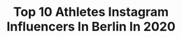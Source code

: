 ---
title: Top 10 Athletes Instagram Influencers In Berlin In 2020
description: >-
  Find top athletes Instagram influencers in Berlin in 2020. Most popular hashtags: #berlin #athlete #sunday #weekend.
platform: Instagram
profiles:
  - username: "jjendryk21"
    fullname: >-
      Jeff Jendryk
    location: "Germany"
    followers: 17006
    engagement: 1894
    commentsToLikes: 0.007681
    id: ck5cku2e9xlsg0i11eauxltck
    verified: true
    hashtags: "#middlescanpass, #dripdrip, #100p, #weback"
  - username: "bodybyadem"
    fullname: >-
      𝗔𝘁𝗵𝗹𝗲𝘁
    location: "Germany"
    followers: 4438
    engagement: 1988
    commentsToLikes: 0.047724
    id: ck6tn0itt8w360j71nxfkdwl7
    verified: false
    hashtags: "#fullplanche, #diesel, #pringeles, #london"
  - username: "sporthilfe"
    fullname: >-
      Deutsche Sporthilfe
    location: "Germany"
    followers: 25306
    engagement: 245
    commentsToLikes: 0.005121
    id: ck0u0krcgu54c0i19zxa2vs8u
    verified: true
    hashtags: "#facts, #kumite, #worldcup, #racism"
  - username: "sahra_ko"
    fullname: >-
      S A H R A - A N N A
    location: "Germany"
    followers: 10479
    engagement: 750
    commentsToLikes: 0.084696
    id: ck8szysoyq8oh0j78gv9w7z5y
    verified: false
    hashtags: "#anahata, #yoga, #heartopener, #clifton"
  - username: "sophie_wachter"
    fullname: >-
      Sophie Wachter
    location: "Germany"
    followers: 7923
    engagement: 1009
    commentsToLikes: 0.037781
    id: ck0w4s62k059u0i19njtunxh2
    verified: false
    hashtags: "#sweetthirtyone, #enjoy, #vacation, #family"
  - username: "martinhermanns"
    fullname: >-
      Martin Hermannsson
    location: "Germany"
    followers: 5968
    engagement: 1880
    commentsToLikes: 0.026022
    id: ck8syafzck9v40j78o0ri2ke8
    verified: true
    hashtags: ""
  - username: "wrightnow74kg"
    fullname: >-
      Joshua (W)right
    location: "Germany"
    followers: 2198
    engagement: 1174
    commentsToLikes: 0.096158
    id: ckaowlks79gk90i78iirppm90
    verified: false
    hashtags: "#record, #nopeak, #quarintine, #romaniandeadlift"
  - username: "fotorunners.es"
    fullname: >-
      Fotorunners
    location: "Germany"
    followers: 34361
    engagement: 216
    commentsToLikes: 0.027524
    id: ck14h0giq7xbf0i19fmd5m70o
    verified: false
    hashtags: "#marathon, #mequedoencasa, #arrasate, #greece"
  - username: "pohl.michael1989"
    fullname: >-
      Michael Pohl
    location: "Germany"
    followers: 6968
    engagement: 864
    commentsToLikes: 0.021293
    id: ck14hvcv5cb7v0i194xfvw15p
    verified: false
    hashtags: "#sonnenschein, #emptycity, #psdbank, #100m"
  - username: "storyofvanessa"
    fullname: >-
      Bodylove | Fitness | Inspo
    location: "Germany"
    followers: 40120
    engagement: 388
    commentsToLikes: 0.092858
    id: ckaoybsqngug10i78t8xshcmi
    verified: false
    hashtags: "#0711, #fitnesstipps, #firgirls, #eibseelake"
---
